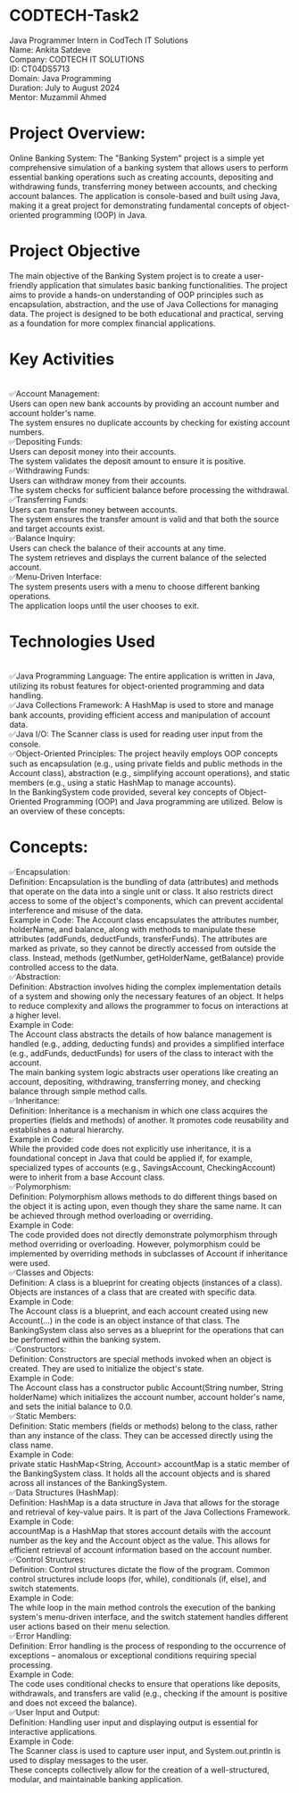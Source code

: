 # CODTECH-Task2
Java Programmer Intern in CodTech IT Solutions
<br>
Name: Ankita Satdeve
<br>
Company: CODTECH IT SOLUTIONS
<br>
ID: CT04DS5713
<br>
Domain: Java Programming
<br>
Duration: July to August 2024
<br>
Mentor: Muzammil Ahmed
<br>

# Project Overview: 
Online Banking System:
The "Banking System" project is a simple yet comprehensive simulation of a banking system that allows users to perform essential banking operations such as creating accounts, depositing and withdrawing funds, transferring money between accounts, and checking account balances. The application is console-based and built using Java, making it a great project for demonstrating fundamental concepts of object-oriented programming (OOP) in Java.
<br>
# Project Objective
The main objective of the Banking System project is to create a user-friendly application that simulates basic banking functionalities. The project aims to provide a hands-on understanding of OOP principles such as encapsulation, abstraction, and the use of Java Collections for managing data. The project is designed to be both educational and practical, serving as a foundation for more complex financial applications.
<br>
# Key Activities
<br>
✅Account Management:
<br>
Users can open new bank accounts by providing an account number and account holder's name.
<br>
The system ensures no duplicate accounts by checking for existing account numbers.
<br>
✅Depositing Funds:
<br>
Users can deposit money into their accounts.
<br>
The system validates the deposit amount to ensure it is positive.
<br>
✅Withdrawing Funds:
<br>
Users can withdraw money from their accounts.
<br>
The system checks for sufficient balance before processing the withdrawal.
<br>
✅Transferring Funds:
<br>
Users can transfer money between accounts.
<br>
The system ensures the transfer amount is valid and that both the source and target accounts exist.
<br>
✅Balance Inquiry:
<br>
Users can check the balance of their accounts at any time.
<br>
The system retrieves and displays the current balance of the selected account.
<br>
✅Menu-Driven Interface:
<br>
The system presents users with a menu to choose different banking operations.
<br>
The application loops until the user chooses to exit.
<br>

# Technologies Used
<br>
✅Java Programming Language: The entire application is written in Java, utilizing its robust features for object-oriented programming and data handling.
<br>
✅Java Collections Framework: A HashMap is used to store and manage bank accounts, providing efficient access and manipulation of account data.
<br>
✅Java I/O: The Scanner class is used for reading user input from the console.
<br>
✅Object-Oriented Principles: The project heavily employs OOP concepts such as encapsulation (e.g., using private fields and public methods in the Account class), abstraction (e.g., simplifying account operations), and static members (e.g., using a static HashMap to manage accounts).
<br>
In the BankingSystem code provided, several key concepts of Object-Oriented Programming (OOP) and Java programming are utilized. Below is an overview of these concepts:

# Concepts:
✅Encapsulation:
<br>
Definition: Encapsulation is the bundling of data (attributes) and methods that operate on the data into a single unit or class. It also restricts direct access to some of the object's components, which can prevent accidental interference and misuse of the data.
<br>
Example in Code:
The Account class encapsulates the attributes number, holderName, and balance, along with methods to manipulate these attributes (addFunds, deductFunds, transferFunds). The attributes are marked as private, so they cannot be directly accessed from outside the class. Instead, methods (getNumber, getHolderName, getBalance) provide controlled access to the data.
<br>
✅Abstraction:
<br>
Definition: Abstraction involves hiding the complex implementation details of a system and showing only the necessary features of an object. It helps to reduce complexity and allows the programmer to focus on interactions at a higher level.
<br>
Example in Code:
<br>
The Account class abstracts the details of how balance management is handled (e.g., adding, deducting funds) and provides a simplified interface (e.g., addFunds, deductFunds) for users of the class to interact with the account.
<br>
The main banking system logic abstracts user operations like creating an account, depositing, withdrawing, transferring money, and checking balance through simple method calls.
<br>
✅Inheritance:
<br>
Definition: Inheritance is a mechanism in which one class acquires the properties (fields and methods) of another. It promotes code reusability and establishes a natural hierarchy.
<br>
Example in Code:
<br>
While the provided code does not explicitly use inheritance, it is a foundational concept in Java that could be applied if, for example, specialized types of accounts (e.g., SavingsAccount, CheckingAccount) were to inherit from a base Account class.
<br>
✅Polymorphism:
<br>
Definition: Polymorphism allows methods to do different things based on the object it is acting upon, even though they share the same name. It can be achieved through method overloading or overriding.
<br>
Example in Code:
<br>
The code provided does not directly demonstrate polymorphism through method overriding or overloading. However, polymorphism could be implemented by overriding methods in subclasses of Account if inheritance were used.
<br>
✅Classes and Objects:
<br>
Definition: A class is a blueprint for creating objects (instances of a class). Objects are instances of a class that are created with specific data.
<br>
Example in Code:
<br>
The Account class is a blueprint, and each account created using new Account(...) in the code is an object instance of that class. The BankingSystem class also serves as a blueprint for the operations that can be performed within the banking system.
<br>
✅Constructors:
<br>
Definition: Constructors are special methods invoked when an object is created. They are used to initialize the object's state.
<br>
Example in Code:
<br>
The Account class has a constructor public Account(String number, String holderName) which initializes the account number, account holder's name, and sets the initial balance to 0.0.
<br>
✅Static Members:
<br>
Definition: Static members (fields or methods) belong to the class, rather than any instance of the class. They can be accessed directly using the class name.
<br>
Example in Code:
<br>
private static HashMap<String, Account> accountMap is a static member of the BankingSystem class. It holds all the account objects and is shared across all instances of the BankingSystem.
<br>
✅Data Structures (HashMap):
<br>
Definition: HashMap is a data structure in Java that allows for the storage and retrieval of key-value pairs. It is part of the Java Collections Framework.
<br>
Example in Code:
<br>
accountMap is a HashMap that stores account details with the account number as the key and the Account object as the value. This allows for efficient retrieval of account information based on the account number.
<br>
✅Control Structures:
<br>
Definition: Control structures dictate the flow of the program. Common control structures include loops (for, while), conditionals (if, else), and switch statements.
<br>
Example in Code:
<br>
The while loop in the main method controls the execution of the banking system's menu-driven interface, and the switch statement handles different user actions based on their menu selection.
<br>
✅Error Handling:
<br>
Definition: Error handling is the process of responding to the occurrence of exceptions – anomalous or exceptional conditions requiring special processing.
<br>
Example in Code:
<br>
The code uses conditional checks to ensure that operations like deposits, withdrawals, and transfers are valid (e.g., checking if the amount is positive and does not exceed the balance).
<br>
✅User Input and Output:
<br>
Definition: Handling user input and displaying output is essential for interactive applications.
<br>
Example in Code:
<br>
The Scanner class is used to capture user input, and System.out.println is used to display messages to the user.
<br>
These concepts collectively allow for the creation of a well-structured, modular, and maintainable banking application.


